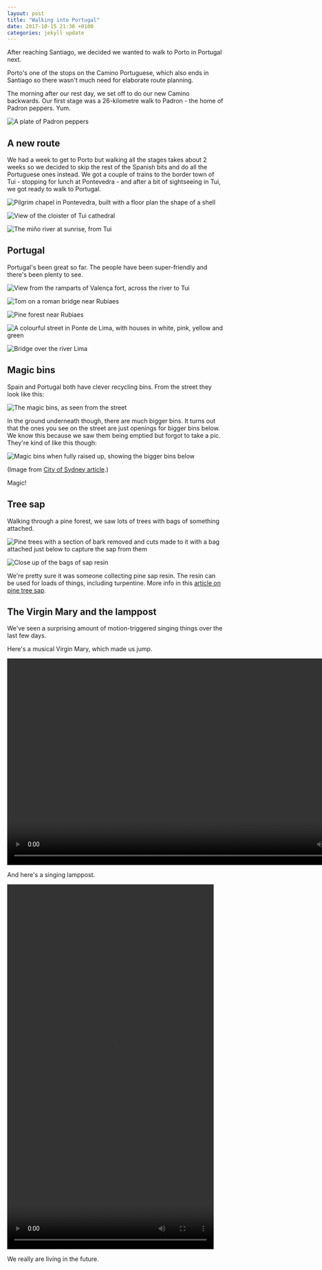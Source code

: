 ```yaml
---
layout: post
title: "Walking into Portugal"
date: 2017-10-15 21:30 +0100
categories: jekyll update
---
```


After reaching Santiago, we decided we wanted to walk to Porto in Portugal next.

Porto's one of the stops on the Camino Portuguese, which also ends in Santiago so there wasn't much need for elaborate route planning.

The morning after our rest day, we set off to do our new Camino backwards. Our first stage was a 26-kilometre walk to Padron - the home of Padron peppers. Yum.

![A plate of Padron peppers](https://github.com/tombye/trexit/raw/gh-pages/assets/images/padron-peppers.jpg)

## A new route

We had a week to get to Porto but walking all the stages takes about 2 weeks so we decided to skip the rest of the Spanish bits and do all the Portuguese ones instead. We got a couple of trains to the border town of Tui - stopping for lunch at Pontevedra - and after a bit of sightseeing in Tui, we got ready to walk to Portugal.

![Pilgrim chapel in Pontevedra, built with a floor plan the shape of a shell](https://github.com/tombye/trexit/raw/gh-pages/assets/images/pilgrim-chapel-in-pondevedra.jpg)

![View of the cloister of Tui cathedral](https://github.com/tombye/trexit/raw/gh-pages/assets/images/tui-cathedral-cloister.jpg)

![The miňo river at sunrise, from Tui](https://github.com/tombye/trexit/raw/gh-pages/assets/images/mino-river-from-tui.jpg)

## Portugal

Portugal's been great so far. The people have been super-friendly and there's been plenty to see.

![View from the ramparts of Valença fort, across the river to Tui](https://github.com/tombye/trexit/raw/gh-pages/assets/images/view-from-valenca-fort.jpg)

![Tom on a roman bridge near Rubiaes](https://github.com/tombye/trexit/raw/gh-pages/assets/images/tom-on-roman-bridge.jpg)

![Pine forest near Rubiaes](https://github.com/tombye/trexit/raw/gh-pages/assets/images/pine-forest-near-rubiaes.jpg)

![A colourful street in Ponte de Lima, with houses in white, pink, yellow and green](https://github.com/tombye/trexit/raw/gh-pages/assets/images/colourful-houses-in-ponte-de-lima.jpg)

![Bridge over the river Lima](https://github.com/tombye/trexit/raw/gh-pages/assets/images/bridge-over-river-lima.jpg)

## Magic bins

Spain and Portugal both have clever recycling bins. From the street they look like this:

![The magic bins, as seen from the street](https://github.com/tombye/trexit/raw/gh-pages/assets/images/magic-recycling-bins.jpg)

In the ground underneath though, there are much bigger bins. It turns out that the ones you see on the street are just openings for bigger bins below. We know this because we saw them being emptied but forgot to take a pic. They're kind of like this though:

![Magic bins when fully raised up, showing the bigger bins below](https://github.com/tombye/trexit/raw/gh-pages/assets/images/Royston-Street-underground-bins.jpg)

(Image from [City of Sydney article](http://www.cityofsydney.nsw.gov.au/vision/better-infrastructure/buildings-and-facilities/completed/underground-waste-trial).)

Magic!

## Tree sap

Walking through a pine forest, we saw lots of trees with bags of something attached. 

![Pine trees with a section of bark removed and cuts made to it with a bag attached just below to capture the sap from them]( https://github.com/tombye/trexit/raw/gh-pages/assets/images/pine-trees-bled-for-sap.jpg)

![Close up of the bags of sap resin](https://github.com/tombye/trexit/raw/gh-pages/assets/images/close-up-of-pine-tree-sap-bleeding.jpg)

We're pretty sure it was someone collecting pine sap resin. The resin can be used for loads of things, including turpentine. More info in this [article on pine tree sap](https://sciencing.com/do-trees-give-off-sap-6536543.html).

## The Virgin Mary and the lamppost 

We've seen a surprising amount of motion-triggered singing things over the last few days.

Here's a musical Virgin Mary, which made us jump.

<video src="https://github.com/tombye/trexit/raw/gh-pages/assets/images/musical-shrine.mp4" controls height="480" width="848" preload="metadata"><a href="https://github.com/tombye/trexit/raw/gh-pages/assets/images/musical-shrine.mp4">Download this video of a musical shrine to the virgin Mary</a></video>

And here's a singing lamppost.

<video src="https://github.com/tombye/trexit/raw/gh-pages/assets/images/musical-lamppost.mp4" controls height="848" width="480" preload="metadata"><a href="https://github.com/tombye/trexit/raw/gh-pages/assets/images/musical-lamppost.mp4">Download this video of a lamppost in Pontevedra de Lima broadcasting music.</a></video>

We really are living in the future.
